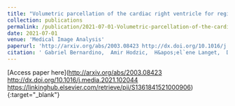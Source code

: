 ```yaml
---
title: "Volumetric parcellation of the cardiac right ventricle for regional geometric and functional assessment"
collection: publications
permalink: /publication/2021-07-01-Volumetric-parcellation-of-the-cardiac-right-ventricle-for-regional-geometric-and-functional-assessment
date: 2021-07-01
venue: 'Medical Image Analysis'
paperurl: 'http://arxiv.org/abs/2003.08423 http://dx.doi.org/10.1016/j.media.2021.102044 https://linkinghub.elsevier.com/retrieve/pii/S1361841521000906'
citation: ' Gabriel Bernardino,  Amir Hodzic,  H&apos;el`ene Langet,  Damien Legallois,  Mathieu Craene,  Miguel Ballester,  &apos;Eric Saloux,  Bart Bijnens, &quot;Volumetric parcellation of the cardiac right ventricle for regional geometric and functional assessment.&quot; Medical Image Analysis, 2021.'
---
```

[Access paper here](http://arxiv.org/abs/2003.08423 http://dx.doi.org/10.1016/j.media.2021.102044 https://linkinghub.elsevier.com/retrieve/pii/S1361841521000906){:target="_blank"}
